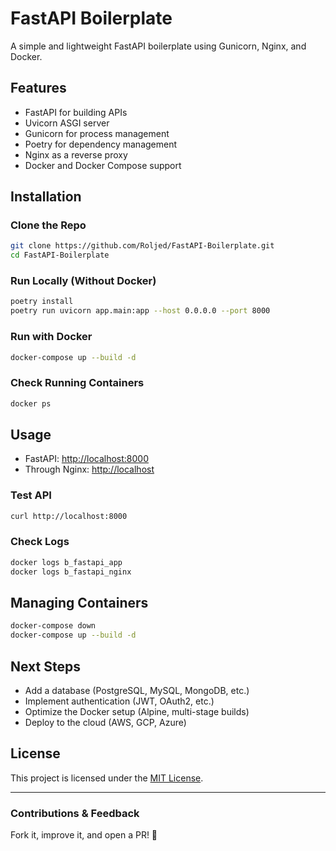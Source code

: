 # FastAPI Boilerplate

A simple and lightweight FastAPI boilerplate using Gunicorn, Nginx, and Docker.

## Features
- FastAPI for building APIs
- Uvicorn ASGI server
- Gunicorn for process management
- Poetry for dependency management
- Nginx as a reverse proxy
- Docker and Docker Compose support

## Installation

### Clone the Repo
```sh
git clone https://github.com/Roljed/FastAPI-Boilerplate.git
cd FastAPI-Boilerplate
```

### Run Locally (Without Docker)
```sh
poetry install
poetry run uvicorn app.main:app --host 0.0.0.0 --port 8000
```

### Run with Docker
```sh
docker-compose up --build -d
```

### Check Running Containers
```sh
docker ps
```

## Usage

- FastAPI: [http://localhost:8000](http://localhost:8000)
- Through Nginx: [http://localhost](http://localhost)

### Test API
```sh
curl http://localhost:8000
```

### Check Logs
```sh
docker logs b_fastapi_app
docker logs b_fastapi_nginx
```

## Managing Containers
```sh
docker-compose down
docker-compose up --build -d
```

## Next Steps
- Add a database (PostgreSQL, MySQL, MongoDB, etc.)
- Implement authentication (JWT, OAuth2, etc.)
- Optimize the Docker setup (Alpine, multi-stage builds)
- Deploy to the cloud (AWS, GCP, Azure)

## License
This project is licensed under the [MIT License](./LICENSE).

---

### Contributions & Feedback
Fork it, improve it, and open a PR! 🚀



